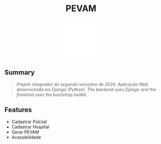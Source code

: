 <h1 align="center">
	PEVAM
</h1>

<p align="center">
    <img src="https://github.com/piunivespsala05grupo15/pevam/blob/main/staticfiles/images/red_cross.png" />
</p>

## Summary
> <i>Projeto integrador do segundo semestre de 2024. Aplicação Web desenvolvida em Django (Python). </i>
> <i>The backend uses Django and the frontend uses the bootstrap toolkit. </i>

## Features

- Cadastrar Polciial
- Cadastrar Hospital
- Gerar PEVAM
- Acessibilidade
